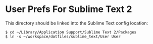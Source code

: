 # User Prefs For Sublime Text 2

This directory should be linked into the Sublime Text config location:

    $ cd ~/Library/Application Support/Sublime Text 2/Packages
    $ ln -s ~/workspace/dotfiles/sublime_text/User User
